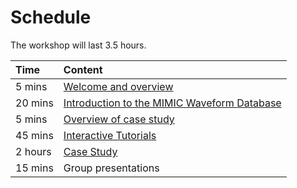 # Schedule

The workshop will last 3.5 hours.

| Time | Content |
| :--- | :--- |
| 5 mins | [Welcome and overview](../workshop) |
| 20 mins | [Introduction to the MIMIC Waveform Database](../workshop) |
| 5 mins | [Overview of case study](../case-study) |
| 45 mins | [Interactive Tutorials](../tutorials) |
| 2 hours | [Case Study](../case-study) |
| 15 mins | Group presentations |

